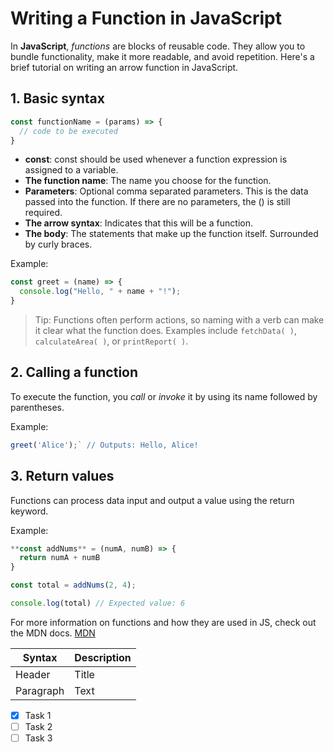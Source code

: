 # Writing a Function in JavaScript

In **JavaScript**, _functions_ are blocks of reusable code. They allow you to bundle functionality, make it more readable, and avoid repetition. Here's a brief tutorial on writing an arrow function in JavaScript.

## 1. Basic syntax

```javascript
const functionName = (params) => {
  // code to be executed
}
```

* **const**: const should be used whenever a function expression is assigned to a variable.
* **The function name**: The name you choose for the function.
* **Parameters**: Optional comma separated parameters. This is the data passed into the function. If there are no parameters, the () is still required.
* **The arrow syntax**: Indicates that this will be a function.
* **The body**: The statements that make up the function itself. Surrounded by curly braces.

Example:
```javascript
const greet = (name) => {
  console.log("Hello, " + name + "!");
}
```

>Tip: Functions often perform actions, so naming with a verb can make it clear what the function does. Examples include `fetchData( )`, `calculateArea( )`, or `printReport( )`. 

## 2. Calling a function

To execute the function, you _call_ or _invoke_ it by using its name followed by parentheses.

Example:

```javascript
greet('Alice');` // Outputs: Hello, Alice!
```
## 3. Return values

Functions can process data input and output a value using the return keyword.

Example: 
```javascript
**const addNums** = (numA, numB) => {
  return numA + numB
}

const total = addNums(2, 4);

console.log(total) // Expected value: 6
```
For more information on functions and how they are used in JS, check out the MDN docs. 
[MDN](https://developer.mozilla.org/en-US/docs/Web/JavaScript/Guide/Functions)


| Syntax | Description |
| ------ | ----------- |
| Header | Title |
| Paragraph | Text |


- [x] Task 1
- [ ] Task 2
- [ ] Task 3

